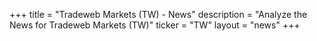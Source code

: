 +++
title = "Tradeweb Markets (TW) - News"
description = "Analyze the News for Tradeweb Markets (TW)"
ticker = "TW"
layout = "news"
+++

